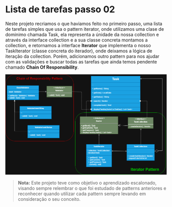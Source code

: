 # Lista de tarefas passo 02

Neste projeto recriamos o que haviamos feito no primeiro passo, uma lista de tarefas simples que usa
o pattern iterator, onde utilizamos uma clase de dominimo chamada Task, ela representa a únidade da nossa
collection e através da interface collection e a sua classe concreta montamos a collection, e retornamos
a interface **Iterator** que implementa o nosso TaskIterator (classe concreta do iterador), onde deixamos a lógica
de iteração da collection. Porém, adicionamos outro pattern para nos ajudar com as validações e buscar
todas as tarefas que ainda temos pendente chamado **Chain Of Responsibility**.

![diagrama-do-segundo-projeto](project-Iterator-and-COR-patterns.png)

> **Nota:** Este projeto teve como objetivo o aprendizado escalonado, visando sempre relembrar o que
> foi estudado de patterns anteriores e reconhecer quando utilizar cada pattern sempre levando em
> consideração o seu conceito.
